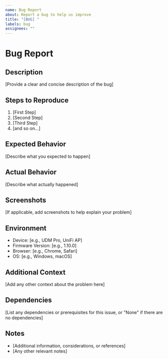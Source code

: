 ```yaml
---
name: Bug Report
about: Report a bug to help us improve
title: "[BUG] "
labels: bug
assignees: ""
---
```


# Bug Report

## Description
[Provide a clear and concise description of the bug]

## Steps to Reproduce
1. [First Step]
2. [Second Step]
3. [Third Step]
4. [and so on...]

## Expected Behavior
[Describe what you expected to happen]

## Actual Behavior
[Describe what actually happened]

## Screenshots
[If applicable, add screenshots to help explain your problem]

## Environment
- Device: [e.g., UDM Pro, UniFi AP]
- Firmware Version: [e.g., 1.10.0]
- Browser: [e.g., Chrome, Safari]
- OS: [e.g., Windows, macOS]

## Additional Context
[Add any other context about the problem here]

## Dependencies
[List any dependencies or prerequisites for this issue, or
"None" if there are no dependencies]

## Notes
- [Additional information, considerations, or references]
- [Any other relevant notes]
